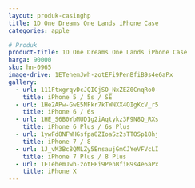 ```yaml
---
layout: produk-casinghp
title: 1D One Dreams One Lands iPhone Case
categories: apple

# Produk
product-title: 1D One Dreams One Lands iPhone Case
harga: 90000
sku: hn-0965
image-drive: 1ETehemJwh-zotEFi9PenBfiB9s4e6aPx
gallery:
  - url: 111FtxgrqvDcJQICjSO_NxZEZ0CnqRo0-
    title: iPhone 5 / 5s / SE
  - url: 1He2APw-GwE5NFkr7kTWNXX4OIgKcV_r5
    title: iPhone 6 / 6s
  - url: 1HE_S6B0YbMUD1g2iAqtykz3F9N8Q_RXs
    title: iPhone 6 Plus / 6s Plus
  - url: 1ywFd8NFWHGsfpa8ZIoaSz2sTTOSp18hj
    title: iPhone 7 / 8
  - url: 1J_vM3Bc8QMLZy5EnsaujGmCJYeVFVcLI
    title: iPhone 7 Plus / 8 Plus
  - url: 1ETehemJwh-zotEFi9PenBfiB9s4e6aPx
    title: iPhone X
---
```

